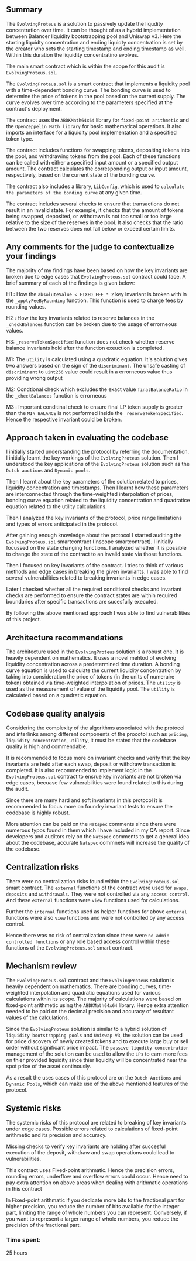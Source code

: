 ## Summary

The `EvolvingProteus` is a solution to passively update the liqudity concentration over time. It can be thought of as a hybrid implementation between Balancer liquidity bootstrapping pool and Uniswap v3. Here the starting liquidty concentration and ending liquidty concentration is set by the creator who sets the starting timestamp and ending timestamp as well. Within this duration the liquidity concentratino evolves.

The main smart contract which is within the scope for this audit is `EvolvingProteus.sol`.

The `EvolvingProteus.sol` is a smart contract that implements a liquidity pool with a time-dependent bonding curve. The bonding curve is used to determine the price of tokens in the pool based on the current supply. The curve evolves over time according to the parameters specified at the contract's deployment.

The contract uses the `ABDKMath64x64` library for `fixed-point arithmetic` and the `OpenZeppelin Math library` for basic mathematical operations. It also imports an interface for a liquidity pool implementation and a specified token type.

The contract includes functions for swapping tokens, depositing tokens into the pool, and withdrawing tokens from the pool. Each of these functions can be called with either a specified input amount or a specified output amount. The contract calculates the corresponding output or input amount, respectively, based on the current state of the bonding curve.

The contract also includes a library, `LibConfig`, which is used to `calculate the parameters of the bonding curve` at any given time.

The contract includes several checks to ensure that transactions do not result in an invalid state. For example, it checks that the amount of tokens being swapped, deposited, or withdrawn is not too small or too large relative to the size of the reserves in the pool. It also checks that the ratio between the two reserves does not fall below or exceed certain limits.

## Any comments for the judge to contextualize your findings

The majority of my findings have been based on how the key invariants are broken due to edge cases that `EvolvingProteus.sol` contract could face. A brief summary of each of the findings is given below:

H1 : How the `absoluteValue < FIXED_FEE * 2` key invariant is broken with in the `_applyFeeByRounding` function. This function is used to charge fees by rounding values.

H2 : How the key invariants related to reserve balances in the `_checkBalances` function can be broken due to the usage of errorneous values.

H3: `_reserveTokenSpecified` function does not check whether reserve balance invariants hold after the function exeuction is completed.

M1: The `utility` is calculated using a quadratic equation. It's solution gives two answers based on the sign of the `discriminant`. The unsafe casting of `discriminant` to `uint256` value could result in a errorneous value thus providing wrong output

M2: Condtional check which excludes the exact value `finalBalanceRatio` in the `_checkBalances` function is errorneous

M3 : Important conditinal check to ensure final LP token supply is greater than the `MIN_BALANCE` is not performed inside the `_reserveTokenSpecified`. Hence the respective invariant could be broken.

## Approach taken in evaluating the codebase

I initially started understanding the protocol by referring the documentation. I initially learnt the key workings of the `EvolvingProteus` solution. Then I understood the key applications of the `EvolvingProteus` solution such as the `Dutch auctions` and `Dynamic pools`.

Then I learnt about the key parameters of the solution related to prices, liquidity concentration and timestamps.
Then I learnt how these parameters are interconnected through the time-weighted interpolation of prices, bonding curve equation related to the liquidity concentration and quadratice equation related to the utility calculations.

Then I analyzed the key invariants of the protocol, price range limitations and types of errors anticipated in the protocol.

After gaining enough knowledge about the protocol I started auditing the `EvolvingProteus.sol` smartcontract (Inscope smartcontract). I initially focussed on the state changing functions. I analyzed whether it is possible to change the state of the contract to an invalid state via those functions.

Then I focused on key invariants of the contract. I tries to think of various methods and edge cases in breaking the given invariants. I was able to find several vulnerabilities related to breaking invariants in edge cases.

Later I checked whether all the required conditional checks and invariant checks are performed to ensure the contract states are within required boundaries after specific transactions are sucesfully executed.

By following the above mentioned approach I was able to find vulnerabilities of this project.

## Architecture recommendations

The architecture used in the `EvolvingProteus` solution is a robust one. It is heavily dependent on mathematics. It uses a novel mehtod of evolving liquidity concentration across a predetermined time duration. A bonding curve equation is used to calculate the current liquidity concentration by taking into consideration the price of tokens (in the units of  numeraire token) obtained via time-weighted interpolation of prices. The `utility` is used as the measurement of value of the liquidity pool. The `utility` is calculated based on a quadratic equation.

## Codebase quality analysis

Considering the complexity of the algorithms associated with the protocol and interlinks among different components of the procotol such as `pricing`, `liquidity concentration`, `utility`, it must be stated that the codebase quality is high and commendable. 

It is recommended to focus more on invariant checks and verify that the key invariants are held after each swap, deposit or withdraw transaction is completed. It is also recommended to implement logic in the `EvolvingProteus.sol` contract to ensrue key invariants are not broken via edge cases, becuase few vulnerabilities were found related to this during the audit.

Since there are many hard and soft invariants in this protocol it is recommended to focus more on foundry invariant tests to ensure the codebase is highly robust.

More attention can be paid on the `Natspec` comments since there were numerous typos found in them which I have included in my QA report. Since developers and auditors rely on the `Natspec` comments to get a general idea about the codebase, accurate `Natspec` commnets will increase the quality of the codebase. 

## Centralization risks

There were no centralization risks found within the `EvolvingProteus.sol` smart contract. The `external` functions of the contract were used for `swaps`, `deposits` and `withdrawals`. They were not controlled via any `access control`. And these `external` functions were `view` functions used for calculations.

Further the `internal` functions used as helper functions for above `external` functions were also `view` functions and were not controlled by any access control.

Hence there was no risk of centralization since there were `no admin controlled functions` or any role based access control within these functions of the `EvolvingProteus.sol` smart contract.

## Mechanism review

The `EvolvingProteus.sol` contract and the `EvolvingProteus` solution is heavily dependent on mathematics. There are bonding curves, time-weighted interpolation and quadratic equations used for various calculations within its scope. The majority of calculations were based on fixed-point arithmetic using the `ABDKMath64x64` library. Hence extra attention needed to be paid on the decimal precision and accuracy of resultant values of the calculations.

Since the `EvolvingProteus` solution is similar to a hybrid solution of ` liquidity bootstrapping pools` and `Uniswap V3`, the solution can be used for price discovery of newly created tokens and to execute large buy or sell order without significant price impact. The `passive liqudity concentration` management of the solution can be used to allow the `LPs` to earn more fees on thier provided liquidity since thier liquidity will be concentrated near the spot price of the asset continously.

As a result the uses cases of this protocol are on the `Dutch Auctions` and `Dynamic Pools`, which can make use of the above mentioned features of the protocol.

## Systemic risks

The systemic risks of this protocol are related to breaking of key invariants under edge cases. Possible errors related to calculations of fixed-point arithmetic and its precision and accuracy.

Missing checks to verify key invariants are holding after succesful execution of the deposit, withdraw and swap operations could lead to vulnerabilities.

This contract uses Fixed-point arithmatic. Hence the precision errors, rounding errors, underflow and overflow errors could occur. Hence need to pay extra attention on above areas when dealing with arithmatic operations in this contract

In Fixed-point arithmatic if you dedicate more bits to the fractional part for higher precision, you reduce the number of bits available for the integer part, limiting the range of whole numbers you can represent. Conversely, if you want to represent a larger range of whole numbers, you reduce the precision of the fractional part.

### Time spent:
25 hours